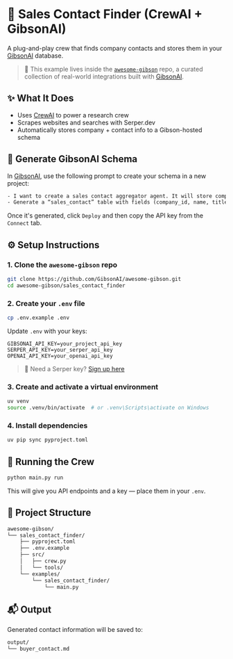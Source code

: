# 🧩 Sales Contact Finder (CrewAI + GibsonAI)

A plug-and-play crew that finds company contacts and stores them in your [GibsonAI](https://app.gibsonai.com) database.

> 📁 This example lives inside the [`awesome-gibson`](https://github.com/GibsonAI/awesome-gibson) repo, a curated collection of real-world integrations built with [GibsonAI](https://gibsonai.com).

## ✨ What It Does

- Uses [CrewAI](https://github.com/crewAIInc/crewAI) to power a research crew
- Scrapes websites and searches with Serper.dev
- Automatically stores company + contact info to a Gibson-hosted schema

## 🧠 Generate GibsonAI Schema

In [GibsonAI](https://app.gibsonai.com), use the following prompt to create your schema in a new project:

```txt
- I want to create a sales contact aggregator agent. It will store company and contact information.
- Generate a “sales_contact” table with fields (company_id, name, title, linkedin_url, phone, email). Also create a “sales_company” table with fields (name). All string fields, except name, are nullable.
```

Once it's generated, click `Deploy` and then copy the API key from the `Connect` tab.

## ⚙️ Setup Instructions

### 1. Clone the `awesome-gibson` repo

```bash
git clone https://github.com/GibsonAI/awesome-gibson.git
cd awesome-gibson/sales_contact_finder
```

### 2. Create your `.env` file

```bash
cp .env.example .env
```

Update `.env` with your keys:

```env
GIBSONAI_API_KEY=your_project_api_key
SERPER_API_KEY=your_serper_api_key
OPENAI_API_KEY=your_openai_api_key
```

> 🔑 Need a Serper key? [Sign up here](https://serper.dev/)

### 3. Create and activate a virtual environment

```bash
uv venv
source .venv/bin/activate  # or .venv\Scripts\activate on Windows
```

### 4. Install dependencies

```bash
uv pip sync pyproject.toml
```

## 🚀 Running the Crew

```bash
python main.py run
```

This will give you API endpoints and a key — place them in your `.env`.

## 📁 Project Structure

```txt
awesome-gibson/
└── sales_contact_finder/
    ├── pyproject.toml
    ├── .env.example
    ├── src/
    │   ├── crew.py
    │   └── tools/
    └── examples/
        └── sales_contact_finder/
            └── main.py
```

## 📬 Output

Generated contact information will be saved to:

```txt
output/
└── buyer_contact.md
```
